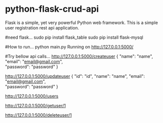 # python-flask-crud-api

Flask is a simple, yet very powerful Python web framework.
This is a simple user registration rest api application.

#need flask...
sudo pip install flask_table
sudo pip install flask-mysql
 
#How to run...
python main.py
Running on http://127.0.0.1:5000/

#Try bellow api calls...
http://127.0.0.1:5000/createuser
{
	"name": "name",
    "email": "email@gmail.com",    
    "password": "password"
}

http://127.0.0.1:5000/updateuser
{
	"id": "id",
	"name": "name",
    "email": "email@gmail.com",    
    "password": "password"
}

http://127.0.0.1:5000/users

http://127.0.0.1:5000/getuser/1

http://127.0.0.1:5000/deleteuser/1
